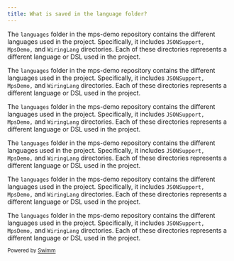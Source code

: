 ```yaml
---
title: What is saved in the language folder?
---
```

The `languages` folder in the mps-demo repository contains the different languages used in the project. Specifically, it includes `JSONSupport,` `MpsDemo,` and `WiringLang` directories. Each of these directories represents a different language or DSL used in the project.

The `languages` folder in the mps-demo repository contains the different languages used in the project. Specifically, it includes `JSONSupport,` `MpsDemo,` and `WiringLang` directories. Each of these directories represents a different language or DSL used in the project.

The `languages` folder in the mps-demo repository contains the different languages used in the project. Specifically, it includes `JSONSupport,` `MpsDemo,` and `WiringLang` directories. Each of these directories represents a different language or DSL used in the project.

The `languages` folder in the mps-demo repository contains the different languages used in the project. Specifically, it includes `JSONSupport,` `MpsDemo,` and `WiringLang` directories. Each of these directories represents a different language or DSL used in the project.

The `languages` folder in the mps-demo repository contains the different languages used in the project. Specifically, it includes `JSONSupport,` `MpsDemo,` and `WiringLang` directories. Each of these directories represents a different language or DSL used in the project.

The `languages` folder in the mps-demo repository contains the different languages used in the project. Specifically, it includes `JSONSupport,` `MpsDemo,` and `WiringLang` directories. Each of these directories represents a different language or DSL used in the project.

<SwmMeta version="3.0.0"><sup>Powered by [Swimm](https://swimm-web-app.web.app/)</sup></SwmMeta>
